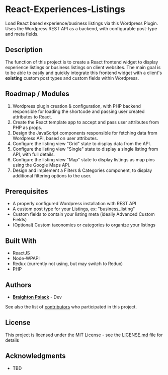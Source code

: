 # React-Experiences-Listings
Load React based experience/business listings via this Wordpress Plugin. Uses the Wordpress REST API as a backend, with configurable post-type and meta fields.

## Description
The function of this project is to create a React frontend widget to display experience listings or business listings on client websites. The main goal is to be able to easily and quickly integrate this frontend widget with a client's **existing** custom post types and custom fields within Wordpress.

## Roadmap / Modules

1. Wordpress plugin creation & configuration, with PHP backend responsible for loading the shortcode and passing user created attributes to React.
2. Create the React template app to accept and pass user attributes from PHP as props.
3. Design the JavaScript components responsible for fetching data from Wordpress API, based on user attributes.
4. Configure the listing view "Grid" state to display data from the API.
5. Configure the listing view "Single" state to display a single listing from API, with full details.
6. Configure the listing view "Map" state to display listings as map pins using the Google Maps API.
7. Design and implement a Filters & Categories component, to display additional filtering options to the user.

## Prerequisites

* A properly configured Wordpress installation with REST API
* A custom post type for your Listings, ex: "business_listing"
* Custom fields to contain your listing meta (ideally Advanced Custom Fields)
* (Optional) Custom taxonomies or categories to organize your listings

## Built With

* ReactJS
* Node-WPAPI
* Redux (currently not using, but may switch to Redux)
* PHP

## Authors

* **[Braighton Polack](https://github.com/bpolack/)** - Dev

See also the list of [contributors](https://github.com/bpolack/React-Experiences-Listings/contributors) who participated in this project.

## License

This project is licensed under the MIT License - see the [LICENSE.md](LICENSE.md) file for details

## Acknowledgments

* TBD
